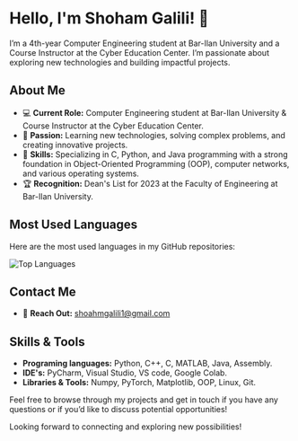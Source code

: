 # Hello, I'm Shoham Galili! 👋

I’m a 4th-year Computer Engineering student at Bar-Ilan University and a Course Instructor at the Cyber Education Center. I’m passionate about exploring new technologies and building impactful projects.

## About Me

- 💻 **Current Role:** Computer Engineering student at Bar-Ilan University & Course Instructor at the Cyber Education Center.
- 🚀 **Passion:** Learning new technologies, solving complex problems, and creating innovative projects.
- 🎯 **Skills:** Specializing in C, Python, and Java programming with a strong foundation in Object-Oriented Programming (OOP), computer networks, and various operating systems.
- 🏆 **Recognition:** Dean's List for 2023 at the Faculty of Engineering at Bar-Ilan University.

## Most Used Languages

Here are the most used languages in my GitHub repositories:

![Top Languages](https://github-readme-stats.vercel.app/api/top-langs/?username=ShohamGalili&layout=compact)

## Contact Me

- 📧 **Reach Out:** [shoahmgalili1@gmail.com](mailto:shoahmgalili1@gmail.com)

## Skills & Tools

- **Programing languages:** Python, C++, C, MATLAB, Java, Assembly.
- **IDE's:** PyCharm, Visual Studio, VS code, Google Colab.
- **Libraries & Tools:** Numpy, PyTorch, Matplotlib, OOP, Linux, Git.

Feel free to browse through my projects and get in touch if you have any questions or if you’d like to discuss potential opportunities!

Looking forward to connecting and exploring new possibilities!

